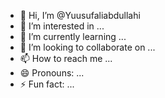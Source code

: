 - 👋 Hi, I’m @Yuusufaliabdullahi
- 👀 I’m interested in ...
- 🌱 I’m currently learning ...
- 💞️ I’m looking to collaborate on ...
- 📫 How to reach me ...
- 😄 Pronouns: ...
- ⚡ Fun fact: ...

<!---
Yuusufaliabdullahi/Yuusufaliabdullahi is a ✨ special ✨ repository because its `README.md` (this file) appears on your GitHub profile.
You can click the Preview link to take a look at your changes.
--->
